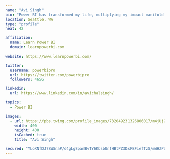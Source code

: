 ```yaml
---
name: "Avi Singh"
bio: "Power BI has transformed my life, multiplying my impact manifold. Now I am on a mission to spread the word and share the knowledge"
location: Seattle, WA
type: "profile"
heat: 42

affiliation:
  name: Learn Power BI
  domain: learnpowerbi.com

website: https://www.learnpowerbi.com/

twitter:
  username: powerbipro
  url: https://twitter.com/powerbipro
  followers: 4656

linkedin:
  url: https://www.linkedin.com/in/avichalsingh/

topics:
  - Power BI

images:
  - url: https://pbs.twimg.com/profile_images/732049231326806017/m4jUj2Lu_400x400.jpg
    width: 400
    height: 400
    isCached: true
    title: "Avi Singh"

secured: "YLoXNfDJ7BWSnaP/d4gLgEpanBvTY6KbsbUnfHBtPZ3DsFBFiefTzS/mWHZPUE0EENfG7u02FCTaUClz46kpvvqtCA228WKDm12Hf/BKvmYgQWiVXXic2SjZmWDoKkwbrUW3sekNmAVV2KffrBoG8yOK4r/g5HHbMzDYuUo49e0f+JEqQhF/K4/Zigqizt7lbOOCurjIplS2fa6PO149IWp6D+Kj1nyLP7e4r0tTcl62TYGhIXHG72C/BPEkZh/8I5SdZN0BPZDVCpQOT+/7Bge9Mw1Tnm7KFeI7VrD93+2N8I0gFmyvd4KLRajlMakQ4cF7/+p0Ul7nviyoz0i8HU32vEfoHXh9mY2VsQJ73l9thZ2R3/H8pWVuuYaKqCNrL4/uMyacSx6hdz9QOV1nYR2FbArELWUMDbrJmzHvjN8=;V9JR+EtCv77dr9trdoMPFg=="
---
```


